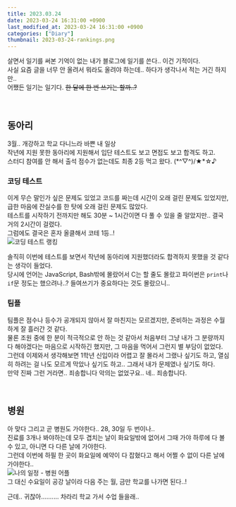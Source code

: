 ```yaml
---
title: 2023.03.24
date: 2023-03-24 16:31:00 +0900
last_modified_at: 2023-03-24 16:31:00 +0900
categories: ["Diary"]
thumbnail: 2023-03-24-rankings.png
---
```


살면서 일기를 써본 기억이 없는 내가 블로그에 일기를 쓴다.. 이건 기적이다.  
사실 요즘 글을 너무 안 올려서 뭐라도 올려야 하는데.. 하다가 생각나서 적는 거긴 하지만..  
어쨌든 일기는 일기다. ~~한 달에 한 번 쓰기는 할까..?~~

<br/>

## 동아리
3월.. 개강하고 학교 다니느라 바쁜 내 일상  
작년에 지원 못한 동아리에 지원해서 입단 테스트도 보고 면접도 보고 합격도 하고.  
스터디 참여를 안 해서 출석 점수가 없는데도 최종 2등 먹고 왔다. (\*^▽^)/★\*☆♪

### 코딩 테스트
이게 무슨 말인가 싶은 문제도 있었고 코드를 짜는데 시간이 오래 걸린 문제도 있었지만, 급한 마음에 잔실수를 한 탓에 오래 걸린 문제도 많았다.  
테스트를 시작하기 전까지만 해도 30분 ~ 1시간이면 다 풀 수 있을 줄 알았지만.. 결국 거의 2시간이 걸렸다.  
그럼에도 결국은 혼자 올클해서 코테 1등..!  
![코딩 테스트 랭킹](2023-03-24-rankings.png)

솔직히 이번에 테스트를 보면서 작년에 동아리에 지원했더라도 합격하지 못했을 것 같다는 생각이 들었다.  
당시에 언어는 JavaScript, Bash밖에 몰랐어서 C는 할 줄도 몰랐고 파이썬은 `print`나 `if`문 정도는 했으려나..? 들여쓰기가 중요하다는 것도 몰랐으니..

### 팀플
팀플은 점수나 등수가 공개되지 않아서 잘 마친지는 모르겠지만, 준비하는 과정은 수월하게 잘 흘러간 것 같다.  
물론 조원 중에 한 분이 적극적으로 안 하는 것 같아서 처음부터 그냥 내가 그 분량까지 다 해야겠다는 마음으로 시작하긴 했지만, 그 마음을 먹어서 그런지 별 부담이 없었다.  
그런데 이제와서 생각해보면 1학년 신입이라 어렵고 잘 몰라서 그랬나 싶기도 하고, 열심히 하려는 걸 나도 모르게 막았나 싶기도 하고.. 그래서 내가 문제였나 싶기도 하다.  
만약 진짜 그런 거라면.. 죄송합니다 악의는 없었구요.. 네.. 죄송합니다.

<br/>

## 병원
아 맞다 그리고 곧 병원도 가야한다.. 28, 30일 두 번이나..  
진료를 3개나 봐야하는데 모두 겹치는 날이 화요일밖에 없어서 그때 가야 하루에 다 볼 수 있고, 아니면 다 다른 날에 가야한다.  
그런데 이번에 하필 한 곳이 화요일에 예약이 다 잡혔다고 해서 어쩔 수 없이 다른 날에 가야한다..  
![나의 일정 - 병원 어플](2023-03-24-app-capture.png)  
그 대신 수요일이 공강 날이라 다음 주는 월, 금만 학교를 나가면 된다..!

근데.. 귀찮아.......... 차라리 학교 가서 수업 들을래..
